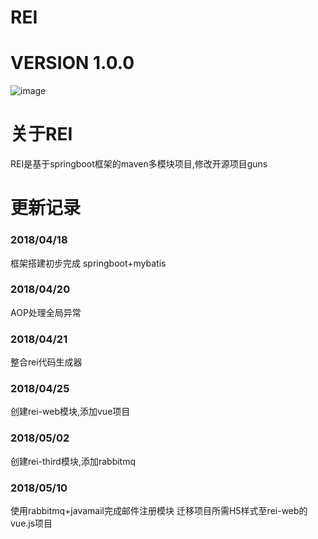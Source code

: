 # REI
# VERSION 1.0.0
![image](https://raw.githubusercontent.com/ByNow/rei/master/rei-admin/src/main/webapp/static/img/rei.jpg)

# 关于REI
REI是基于springboot框架的maven多模块项目,修改开源项目guns

# 更新记录
### 2018/04/18
框架搭建初步完成
springboot+mybatis

### 2018/04/20
AOP处理全局异常

### 2018/04/21
整合rei代码生成器

### 2018/04/25
创建rei-web模块,添加vue项目

### 2018/05/02
创建rei-third模块,添加rabbitmq

### 2018/05/10
使用rabbitmq+javamail完成邮件注册模块
迁移项目所需H5样式至rei-web的vue.js项目




